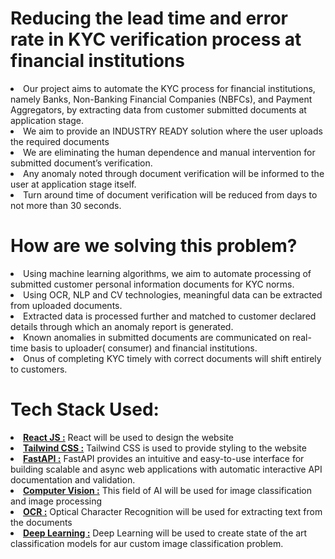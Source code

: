 # Reducing the lead time and error rate in KYC verification process at financial institutions
<li>Our project aims to automate the KYC process for financial institutions, namely Banks, Non-Banking Financial Companies (NBFCs),
and Payment Aggregators, by extracting data from customer submitted documents at application stage.
<li>We aim to provide an INDUSTRY READY solution where the user uploads the required documents
<li>We are eliminating the human dependence and manual intervention for submitted document’s verification.
<li>Any anomaly noted through document verification will be informed to the user at application stage itself. 
<li>Turn around time of document verification will be reduced from days to not more than 30 seconds.
<br>

# How are we solving this problem?
<li>Using machine learning algorithms, we aim to automate processing of submitted customer personal information documents for KYC norms.
<li>Using OCR, NLP and CV technologies, meaningful data can be extracted from uploaded documents.
<li>Extracted data is processed further and matched to customer declared details through which an anomaly report is generated.
<li>Known anomalies in submitted documents are communicated on real-time basis to uploader( consumer) and financial institutions.
<li>Onus of completing KYC timely with correct documents will shift entirely to customers.

# Tech Stack Used:
<li><b><ins>React JS :</ins></b> React will be used to design the website
<li><b><ins>Tailwind CSS :</ins></b> Tailwind CSS is used to provide styling to the website
<li><b><ins>FastAPI :</ins></b> FastAPI provides an intuitive and easy-to-use interface for building scalable and async web applications with automatic interactive API documentation and validation.
<li><b><ins>Computer Vision :</ins></b> This field of AI will be used for image classification and image processing
<li><b><ins>OCR :</ins></b> Optical Character Recognition will be used for extracting text from the documents
<li><b><ins>Deep Learning :</ins></b> Deep Learning will be used to create state of the art classification models for aur custom image classification problem.









